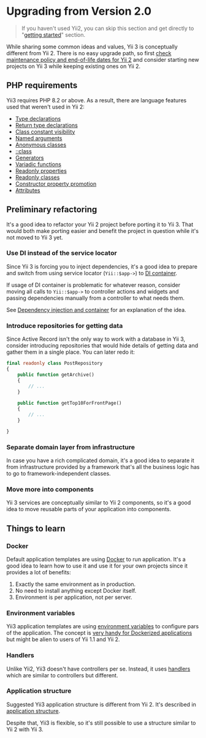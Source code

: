 # Upgrading from Version 2.0

> If you haven't used Yii2, you can skip this section and get directly to "[getting started](../start/installation.md)"
> section.

While sharing some common ideas and values, Yii 3 is conceptually different
from Yii 2. There is no easy upgrade path, so first [check maintenance
policy and end-of-life dates for Yii
2](https://www.yiiframework.com/release-cycle)  and consider starting new
projects on Yii 3 while keeping existing ones on Yii 2.

## PHP requirements

Yii3 requires PHP 8.2 or above. As a result, there are language features
used that weren't used in Yii 2:

- [Type
  declarations](https://www.php.net/manual/en/functions.arguments.php#functions.arguments.type-declaration)
- [Return type
  declarations](https://www.php.net/manual/en/functions.returning-values.php#functions.returning-values.type-declaration)
- [Class constant
  visibility](https://www.php.net/manual/en/language.oop5.constants.php)
- [Named
  arguments](https://www.php.net/manual/en/functions.arguments.php#functions.named-arguments)
- [Anonymous
  classes](https://www.php.net/manual/en/language.oop5.anonymous.php)
- [::class](https://www.php.net/manual/en/language.oop5.basic.php#language.oop5.basic.class.class)
- [Generators](https://www.php.net/manual/en/language.generators.php)
- [Variadic
  functions](https://www.php.net/manual/en/functions.arguments.php#functions.variable-arg-list)
- [Readonly
  properties](https://www.php.net/manual/en/language.oop5.properties.php#language.oop5.properties.readonly-properties)
- [Readonly
  classes](https://www.php.net/manual/en/language.oop5.basic.php#language.oop5.basic.class.readonly)
- [Constructor property
  promotion](https://www.php.net/manual/en/language.oop5.decon.php#language.oop5.decon.constructor.promotion)
- [Attributes](https://www.php.net/manual/en/language.attributes.php)

## Preliminary refactoring

It's a good idea to refactor your Yii 2 project before porting it to Yii
3. That would both make porting easier and benefit the project in question
while it's not moved to Yii 3 yet.

### Use DI instead of the service locator

Since Yii 3 is forcing you to inject dependencies, it's a good idea to prepare and switch from using
service locator (`Yii::$app->`) to [DI container](https://www.yiiframework.com/doc/guide/2.0/en/concept-di-container).

If usage of DI container is problematic for whatever reason, consider moving all calls to `Yii::$app->` to controller
actions and widgets and passing dependencies manually from a controller to what needs them.

See [Dependency injection and container](../concept/di-container.md) for an
explanation of the idea.

### Introduce repositories for getting data

Since Active Record isn't the only way to work with a database in Yii 3,
consider introducing repositories that would hide details of getting data
and gather them in a single place. You can later redo it:

```php
final readonly class PostRepository
{
    public function getArchive()
    {
        // ...
    }
    
    public function getTop10ForFrontPage()
    {
        // ...
    }

}
```

### Separate domain layer from infrastructure

In case you have a rich complicated domain, it's a good idea to separate it
from infrastructure provided by a framework that's all the business logic
has to go to framework-independent classes.

### Move more into components

Yii 3 services are conceptually similar to Yii 2 components, so it's a good
idea to move reusable parts of your application into components.

## Things to learn

### Docker

Default application templates are using
[Docker](https://www.docker.com/get-started/) to run application.  It's a
good idea to learn how to use it and use it for your own projects since it
provides a lot of benefits:

1. Exactly the same environment as in production.
2. No need to install anything except Docker itself.
3. Environment is per application, not per server.

### Environment variables

Yii3 application templates are using [environment
variables](https://en.wikipedia.org/wiki/Environment_variable)  to configure
pars of the application. The concept is [very handy for Dockerized
applications](https://12factor.net/)  but might be alien to users of Yii 1.1
and Yii 2.

### Handlers

Unlike Yii2, Yii3 doesn't have controllers per se. Instead, it uses
[handlers](../structure/handler.md) which are similar to controllers but
different.

### Application structure

Suggested Yii3 application structure is different from Yii 2.  It's
described in [application structure](../structure/overview.md).

Despite that, Yii3 is flexible, so it's still possible to use a structure
similar to Yii 2 with Yii 3.
